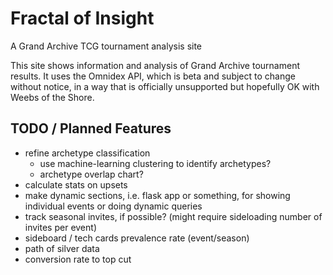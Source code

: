 # Fractal of Insight
A Grand Archive TCG tournament analysis site

This site shows information and analysis of Grand Archive tournament results. It uses the Omnidex API, which is beta and subject to change without notice, in a way that is officially unsupported but hopefully OK with Weebs of the Shore.

## TODO / Planned Features

- refine archetype classification
    - use machine-learning clustering to identify archetypes?
    - archetype overlap chart?
- calculate stats on upsets
- make dynamic sections, i.e. flask app or something, for showing individual events or doing dynamic queries
- track seasonal invites, if possible? (might require sideloading number of invites per event)
- sideboard / tech cards prevalence rate (event/season)
- path of silver data
- conversion rate to top cut
